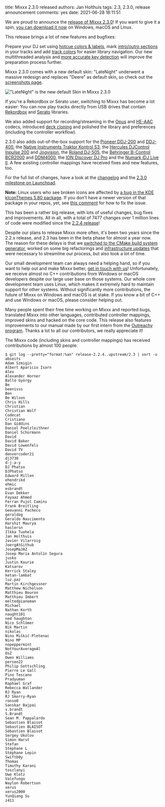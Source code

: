 title: Mixxx 2.3.0 released
authors: Jan Holthuis
tags: 2.3, 2.3.0, release announcement
comments: yes
date: 2021-06-28 18:11:51

We are proud to announce the [release of Mixxx 2.3.0](https://github.com/mixxxdj/mixxx/releases/tag/2.3.0)!
If you want to give it a spin, [you can download it now]({filename}/pages/download.md#stable) on Windows, macOS and Linux.

This release brings a lot of new features and bugfixes:

Prepare your DJ set using [hotcue colors & labels]({filename}/news/2020-08-25-new-in-2-3-hotcue-colors.md), mark [intro/outro sections]({filename}/news/2020-07-09-intro-outro-sections.md) in your tracks and add [track colors]({filename}/news/2020-10-24-new-in-2-3-track-colors.md) for easier library navigation.
Our new multithreaded analysis and [more accurate key detection]({filename}/news/2021-04-08-new-in-2-3-keyfinder.md) will improve the preparation process further.

Mixxx 2.3.0 comes with a new default skin:
"LateNight" underwent a massive redesign and replaces "Deere" as default skin, so check out the [screenshots page]({filename}/pages/screenshots.md).

!["LateNight" is the new default Skin in Mixxx 2.3.0](/theme/images/2.3/screenshots/latenight-palemoon-3840x2160.png)

If you're a Rekordbox or Serato user, switching to Mixxx has become a lot easier:
You can now play tracks directly from USB drives that contain [Rekordbox]({filename}/news/2020-07-20-new-in-2-3-rekordbox-support.md) and [Serato](2021-02-08-new-in-2-3-serato-support.md) libraries.

We also added support for recording/streaming in the [Opus](https://opus-codec.org/) and [HE-AAC](https://www.iis.fraunhofer.de/en/ff/amm/broadcast-streaming/heaac.html) codecs, introduced [deck cloning]({filename}/news/2020-11-15-new-in-2-3-deck-clone.md) and polished the library and preferences (including the controller workflow).

2.3.0 also adds out-of-the-box support for the [Pioneer DDJ-200](https://manual.mixxx.org/2.3/en/hardware/controllers/pioneer_ddj_200.html) and [DDJ-400](https://manual.mixxx.org/2.3/en/hardware/controllers/pioneer_ddj_400.html), the [Native Instruments Traktor Kontrol S3](https://manual.mixxx.org/2.3/en/hardware/controllers/native_instruments_traktor_kontrol_s3.html), the [Hercules DJControl Inpulse 200](https://manual.mixxx.org/2.3/en/hardware/controllers/hercules_djcontrol_inpulse_200.html) and [Jogvision](https://manual.mixxx.org/2.3/en/hardware/controllers/hercules_djcontrol_jogvision.html), the [Roland DJ-505](https://manual.mixxx.org/2.3/en/hardware/controllers/roland_dj_505.html), the [Behringer B-Control BCR2000](https://manual.mixxx.org/2.3/en/hardware/controllers/behringer_bcr2000.html) and [DDM4000](https://manual.mixxx.org/2.3/en/hardware/controllers/behringer_ddm4000.html), the [ION Discover DJ Pro](https://manual.mixxx.org/2.3/en/hardware/controllers/ion_discover_dj_pro.html) and the [Numark iDJ Live II](https://manual.mixxx.org/2.3/en/hardware/controllers/numark_idj_live_ii.html). A few existing controller mappings have received fixes and new features, too.

For the full list of changes, have a look at the [changelog](https://manual.mixxx.org/2.3/en/chapters/appendix/changelog.html) and the [2.3.0 milestone on Launchpad](https://launchpad.net/mixxx/+milestone/2.3.0).

**Note:** Linux users who see broken icons are affected by [a bug in the KDE kIconThemes 5.80 package](https://bugs.kde.org/show_bug.cgi?id=434451). If you don't have a newer version of that package in your repos, yet, see [this comment](https://bugs.launchpad.net/mixxx/+bug/1922966/comments/36) for how to fix the issue.

This has been a rather big release, with lots of useful changes, bug fixes and improvements.
All in all, with a total of 7477 changes over 1 million lines of code were modified since the [2.2.4 release]({filename}/news/2020-06-11-Mixxx-2-2-4-released.md)!

<!-- Numbers acquired using `git shortlog -sn release-2.2.4..upstream/2.3 | wc -l`, `git log --oneline --no-merges release-2.2.4..upstream/2.3 -- . ':!lib' | wc -l` and `git diff --shortstat release-2.2.4..upstream/2.3 -- . ':!lib`. -->

Despite our plans to release Mixxx more often, it's been two years since the 2.2.x release, and 2.3 has been in the beta phase for almost a year now.
The reason for these delays is that we [switched to the CMake build system generator]({filename}/news/2020-12-14-scons-cmake-migration.md), worked on some big refactorings and [infrastructure updates]({filename}/news/2021-02-23-build-infrastructure-updates.md) that were necessary to streamline our process, but also took a lot of time.

Our small development team can always need a helping hand, so if you want to help out and make Mixxx better, [get in touch with us]({filename}/pages/get-involved.md)!
Unfortunately, we receive almost no C++ contributions from Windows or macOS developers despite our large user base on those systems.
Our whole core development team uses Linux, which makes it extremely hard to maintain support for other systems.
Without significantly more contributions, the future of Mixxx on Windows and macOS is at stake.
If you know a bit of C++ and use Windows or macOS, please consider helping out.

Many people spent their free time working on Mixxx and reported bugs, translated Mixxx into other languages, contributed controller mappings, improved skins and hacked on the core code.
This release also features improvements to our manual made by our first intern from the [Outreachy program](https://www.outreachy.org/).
Thanks a lot to all our contributors, we really appreciate it!

The Mixxx code (including skins and controller mappings) has received contributions by almost 100 people:

    $ git log --pretty="format:%an" release-2.2.4..upstream/2.3 | sort -u
    abseits
    Adam Szmigin
    Albert Aparicio Isarn
    Alex
    Alexander Horner
    Balló György
    Be
    beenisss
    Ben
    Be Wilson
    Chris Hills
    Christian
    Christian Wolf
    Codecat
    Cristiano
    Dan Giddins
    Daniel Poelzleithner
    Daniel Schürmann
    David
    David Baker
    David Lowenfels
    David TV
    denvercoder21
    dj3730
    d-j-a-y
    DJ Phatso
    DJPhatso
    Edward Millen
    ehendrikd
    ehmic
    esbrandt
    Evan Dekker
    Fayaaz Ahmed
    Ferran Pujol Camins
    Frank Breitling
    Geovanni Pacheco
    geraldog
    Geraldo Nascimento
    Harshit Maurya
    haslersn
    Ilkka Tuohela
    Jan Holthuis
    Javier Vilarroig
    JoergAtGithub
    JosepMaJAZ
    Josep Maria Antolín Segura
    jusko
    Justin Kourie
    Katsarov
    Kerrick Staley
    ketan-lambat
    luz.paz
    Martin Kirchgessner
    Matthew Nicholson
    Matthieu Bouron
    Matthieu Imbert
    meltedpianoman
    Michael
    Nathan Korth
    naught101
    ned haughton
    Nico Schlömer
    Nik Martin
    nikolas
    Nino Miškić-Pletenac
    Nino MP
    nopeppermint
    NotYourAverageAl
    OsZ
    Owen Williams
    perseo22
    Philip Gottschling
    Pierre Le Gall
    Pino Toscano
    Pradyuman
    Raphael Graf
    Rebecca Wallander
    RJ Ryan
    RJ Skerry-Ryan
    ronso0
    Sanskar Bajpai
    s.brandt
    S.Brandt
    Sean M. Pappalardo
    Sebastien Blaisot
    Sebastien BLAISOT
    Sébastien Blaisot
    Sergey Ukolov
    Simon Harst
    Stefan
    Stéphane L
    Stéphane Lepin
    Swiftb0y
    Thomas
    Timothy Karani
    toszlanyi
    Uwe Klotz
    Valefungo
    Waylon Robertson
    xerus
    xerus2000
    YunQiang Su
    z411
